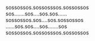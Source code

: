 sossossos.sossosssos.sossossos <br>
sos.......sos....sos.sos...... <br>
sossossos.sos....sos.sossossos <br>
......sos.sos....sos.......sos <br>
sossossos.sossosssos.sossossos <br>

